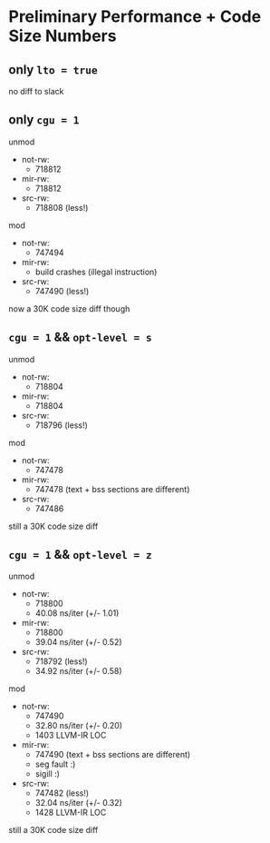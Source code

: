 # Preliminary Performance + Code Size Numbers

## only `lto = true`

no diff to slack

## only `cgu = 1`

unmod
- not-rw:
    - 718812
- mir-rw:
    - 718812
- src-rw: 
    - 718808 (less!)

mod
- not-rw:
    - 747494
- mir-rw:
    - build crashes (illegal instruction)
- src-rw: 
    - 747490 (less!)

now a 30K code size diff though

## `cgu = 1` && `opt-level = s`

unmod
- not-rw:
    - 718804
- mir-rw:
    - 718804
- src-rw:
    - 718796 (less!)

mod
- not-rw:
    - 747478
- mir-rw:
    - 747478 (text + bss sections are different)
- src-rw:
    - 747486

still a 30K code size diff

## `cgu = 1` && `opt-level = z`

unmod
- not-rw:
    - 718800
    - 40.08 ns/iter (+/- 1.01)
- mir-rw:
    - 718800
    - 39.04 ns/iter (+/- 0.52)
- src-rw:
    - 718792 (less!)
    - 34.92 ns/iter (+/- 0.58)

mod
- not-rw:
    - 747490
    - 32.80 ns/iter (+/- 0.20)
    - 1403 LLVM-IR LOC
- mir-rw:
    - 747490 (text + bss sections are different)
    - seg fault :) 
    - sigill :)
- src-rw:
    - 747482 (less!)
    - 32.04 ns/iter (+/- 0.32)
    - 1428 LLVM-IR LOC

still a 30K code size diff

